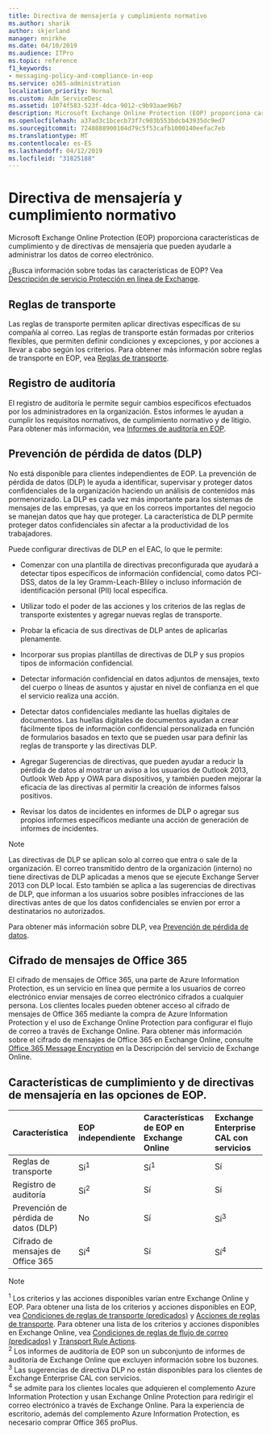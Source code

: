 ```yaml
---
title: Directiva de mensajería y cumplimiento normativo
ms.author: sharik
author: skjerland
manager: mnirkhe
ms.date: 04/10/2019
ms.audience: ITPro
ms.topic: reference
f1_keywords:
- messaging-policy-and-compliance-in-eop
ms.service: o365-administration
localization_priority: Normal
ms.custom: Adm_ServiceDesc
ms.assetid: 1074f583-523f-4dca-9012-c9b93aae96b7
description: Microsoft Exchange Online Protection (EOP) proporciona características de cumplimiento y de directivas de mensajería que pueden ayudarle a administrar los datos de correo electrónico.
ms.openlocfilehash: a37ad3c1bcecb73f7c903b553bdcb43935dc9ed7
ms.sourcegitcommit: 7248888900104d79c5f53cafb1000140eefac7eb
ms.translationtype: MT
ms.contentlocale: es-ES
ms.lasthandoff: 04/12/2019
ms.locfileid: "31825188"
---
```

# <a name="messaging-policy-and-compliance"></a>Directiva de mensajería y cumplimiento normativo

Microsoft Exchange Online Protection (EOP) proporciona características de cumplimiento y de directivas de mensajería que pueden ayudarle a administrar los datos de correo electrónico.
  
¿Busca información sobre todas las características de EOP? Vea [Descripción de servicio Protección en línea de Exchange](exchange-online-protection-service-description.md).
  
## <a name="transport-rules"></a>Reglas de transporte
<a name="BKMK_transportrules"> </a>

Las reglas de transporte permiten aplicar directivas específicas de su compañía al correo. Las reglas de transporte están formadas por criterios flexibles, que permiten definir condiciones y excepciones, y por acciones a llevar a cabo según los criterios. Para obtener más información sobre reglas de transporte en EOP, vea [Reglas de transporte](https://go.microsoft.com/fwlink/p/?LinkId=320399).
  
## <a name="audit-logging"></a>Registro de auditoría
<a name="BKMK_auditlogging"> </a>

El registro de auditoría le permite seguir cambios específicos efectuados por los administradores en la organización. Estos informes le ayudan a cumplir los requisitos normativos, de cumplimiento normativo y de litigio. Para obtener más información, vea [Informes de auditoría en EOP](https://go.microsoft.com/fwlink/p/?LinkId=314258).
  
## <a name="data-loss-prevention-dlp"></a>Prevención de pérdida de datos (DLP)
<a name="BKMK_datalossprevention"> </a>

No está disponible para clientes independientes de EOP. La prevención de pérdida de datos (DLP) le ayuda a identificar, supervisar y proteger datos confidenciales de la organización haciendo un análisis de contenidos más pormenorizado. La DLP es cada vez más importante para los sistemas de mensajes de las empresas, ya que en los correos importantes del negocio se manejan datos que hay que proteger. La característica de DLP permite proteger datos confidenciales sin afectar a la productividad de los trabajadores.
  
Puede configurar directivas de DLP en el EAC, lo que le permite:
  
- Comenzar con una plantilla de directivas preconfigurada que ayudará a detectar tipos específicos de información confidencial, como datos PCI-DSS, datos de la ley Gramm-Leach-Bliley o incluso información de identificación personal (PII) local específica.
    
- Utilizar todo el poder de las acciones y los criterios de las reglas de transporte existentes y agregar nuevas reglas de transporte.
    
- Probar la eficacia de sus directivas de DLP antes de aplicarlas plenamente.
    
- Incorporar sus propias plantillas de directivas de DLP y sus propios tipos de información confidencial.
    
- Detectar información confidencial en datos adjuntos de mensajes, texto del cuerpo o líneas de asuntos y ajustar en nivel de confianza en el que el servicio realiza una acción.
    
- Detectar datos confidenciales mediante las huellas digitales de documentos. Las huellas digitales de documentos ayudan a crear fácilmente tipos de información confidencial personalizada en función de formularios basados en texto que se pueden usar para definir las reglas de transporte y las directivas DLP.
    
- Agregar Sugerencias de directivas, que pueden ayudar a reducir la pérdida de datos al mostrar un aviso a los usuarios de Outlook 2013, Outlook Web App y OWA para dispositivos, y también pueden mejorar la eficacia de las directivas al permitir la creación de informes falsos positivos.
    
- Revisar los datos de incidentes en informes de DLP o agregar sus propios informes específicos mediante una acción de generación de informes de incidentes.
    
> [!NOTE]
> Las directivas de DLP se aplican solo al correo que entra o sale de la organización. El correo transmitido dentro de la organización (interno) no tiene directivas de DLP aplicadas a menos que se ejecute Exchange Server 2013 con DLP local. Esto también se aplica a las sugerencias de directivas de DLP, que informan a los usuarios sobre posibles infracciones de las directivas antes de que los datos confidenciales se envíen por error a destinatarios no autorizados. 
  
Para obtener más información sobre DLP, vea [Prevención de pérdida de datos](https://go.microsoft.com/fwlink/p/?LinkId=320398).
  
## <a name="office-365-message-encryption"></a>Cifrado de mensajes de Office 365
<a name="BKMK_OME_in_EOP"> </a>

El cifrado de mensajes de Office 365, una parte de Azure Information Protection, es un servicio en línea que permite a los usuarios de correo electrónico enviar mensajes de correo electrónico cifrados a cualquier persona. Los clientes locales pueden obtener acceso al cifrado de mensajes de Office 365 mediante la compra de Azure Information Protection y el uso de Exchange Online Protection para configurar el flujo de correo a través de Exchange Online. Para obtener más información sobre el cifrado de mensajes de Office 365 en Exchange Online, consulte [Office 365 Message Encryption](../exchange-online-service-description/message-policy-and-compliance.md#office-365-message-encryption) en la Descripción del servicio de Exchange Online. 
  
## <a name="messaging-policy-and-compliance-features-across-eop-options"></a>Características de cumplimiento y de directivas de mensajería en las opciones de EOP.
<a name="BKMK_OME_in_EOP"> </a>

|**Característica**|**EOP independiente**|**Características de EOP en Exchange Online**|**Exchange Enterprise CAL con servicios**|
|:-----|:-----|:-----|:-----|
|Reglas de transporte  <br/> |Sí<sup>1</sup> <br/> |Sí<sup>1</sup> <br/> |Sí  <br/> |
|Registro de auditoría  <br/> |Sí<sup>2</sup> <br/> |Sí  <br/> |Sí  <br/> |
|Prevención de pérdida de datos (DLP)  <br/> |No  <br/> |Sí  <br/> |Sí<sup>3</sup> <br/> |
|Cifrado de mensajes de Office 365  <br/> |Sí<sup>4</sup> <br/> |Sí  <br/> |Sí<sup>4</sup> <br/> |
   
> [!NOTE]
> <sup>1</sup> Los criterios y las acciones disponibles varían entre Exchange Online y EOP. Para obtener una lista de los criterios y acciones disponibles en EOP, vea [Condiciones de reglas de transporte (predicados)](https://go.microsoft.com/fwlink/p/?LinkId=320392) y [Acciones de reglas de transporte](https://go.microsoft.com/fwlink/p/?LinkId=320393). Para obtener una lista de los criterios y acciones disponibles en Exchange Online, vea [Condiciones de reglas de flujo de correo (predicados)](https://go.microsoft.com/fwlink/p/?LinkId=320394) y [Transport Rule Actions](https://go.microsoft.com/fwlink/p/?LinkId=320395). <br/>
> <sup>2</sup> Los informes de auditoría de EOP son un subconjunto de informes de auditoría de Exchange Online que excluyen información sobre los buzones. <br/>
> <sup>3</sup> Las sugerencias de directiva DLP no están disponibles para los clientes de Exchange Enterprise CAL con servicios. <br/>
> <sup>4</sup> se admite para los clientes locales que adquieren el complemento Azure Information Protection y usan Exchange Online Protection para redirigir el correo electrónico a través de Exchange Online. Para la experiencia de escritorio, además del complemento Azure Information Protection, es necesario comprar Office 365 proPlus. <br/>
  

